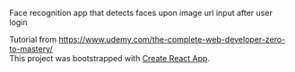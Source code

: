 Face recognition app that detects faces upon image url input after user login


Tutorial from https://www.udemy.com/the-complete-web-developer-zero-to-mastery/ <br>
This project was bootstrapped with [Create React App](https://github.com/facebook/create-react-app).

